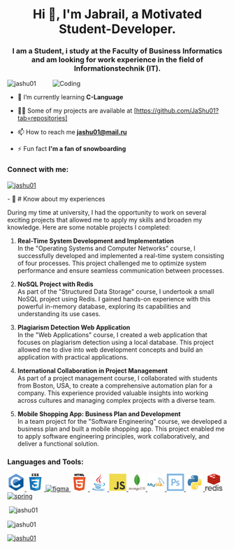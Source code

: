 <h1 align="center">Hi 👋, I'm Jabrail, a Motivated Student-Developer. </h1>
<h3 align="center">I am a Student, i study at the Faculty of Business Informatics and am looking for work experience in the field of Informationstechnik (IT).</h3>
<img align="right" alt="Coding" width="400" src="https://cdn.dribbble.com/users/1162077/screenshots/3848914/programmer.gif">
<p align="left"> <img src="https://komarev.com/ghpvc/?username=jashu01&label=Profile%20views&color=0e75b6&style=flat" alt="jashu01" /> </p>



- 🌱 I’m currently learning **C-Language**

- 👨‍💻 Some of my projects are available at [https://github.com/JaShu01?tab=repositories]

- 📫 How to reach me **jashu01@mail.ru**

- ⚡ Fun fact **I'm a fan of snowboarding**

<h3 align="left">Connect with me:</h3>
<p align="left">
<a href="https://instagram.com/jashu01" target="blank"><img align="center" src="https://raw.githubusercontent.com/rahuldkjain/github-profile-readme-generator/master/src/images/icons/Social/instagram.svg" alt="jashu01" height="30" width="40" /></a>
</p>
- 📄 # Know about my experiences

During my time at university, I had the opportunity to work on several exciting projects that allowed me to apply my skills and broaden my knowledge. Here are some notable projects I completed:

1. **Real-Time System Development and Implementation**  
   In the "Operating Systems and Computer Networks" course, I successfully developed and implemented a real-time system consisting of four processes. This project challenged me to optimize system performance and ensure seamless communication between processes.

2. **NoSQL Project with Redis**  
   As part of the "Structured Data Storage" course, I undertook a small NoSQL project using Redis. I gained hands-on experience with this powerful in-memory database, exploring its capabilities and understanding its use cases.

3. **Plagiarism Detection Web Application**  
   In the "Web Applications" course, I created a web application that focuses on plagiarism detection using a local database. This project allowed me to dive into web development concepts and build an application with practical applications.

4. **International Collaboration in Project Management**  
   As part of a project management course, I collaborated with students from Boston, USA, to create a comprehensive automation plan for a company. This experience provided valuable insights into working across cultures and managing complex projects with a diverse team.

5. **Mobile Shopping App: Business Plan and Development**  
   In a team project for the "Software Engineering" course, we developed a business plan and built a mobile shopping app. This project enabled me to apply software engineering principles, work collaboratively, and deliver a functional solution.


<h3 align="left">Languages and Tools:</h3>
<p align="left"> <a href="https://www.cprogramming.com/" target="_blank" rel="noreferrer"> <img src="https://raw.githubusercontent.com/devicons/devicon/master/icons/c/c-original.svg" alt="c" width="40" height="40"/> </a> <a href="https://www.w3schools.com/css/" target="_blank" rel="noreferrer"> <img src="https://raw.githubusercontent.com/devicons/devicon/master/icons/css3/css3-original-wordmark.svg" alt="css3" width="40" height="40"/> </a> <a href="https://www.figma.com/" target="_blank" rel="noreferrer"> <img src="https://www.vectorlogo.zone/logos/figma/figma-icon.svg" alt="figma" width="40" height="40"/> </a> <a href="https://www.w3.org/html/" target="_blank" rel="noreferrer"> <img src="https://raw.githubusercontent.com/devicons/devicon/master/icons/html5/html5-original-wordmark.svg" alt="html5" width="40" height="40"/> </a> <a href="https://www.java.com" target="_blank" rel="noreferrer"> <img src="https://raw.githubusercontent.com/devicons/devicon/master/icons/java/java-original.svg" alt="java" width="40" height="40"/> </a> <a href="https://developer.mozilla.org/en-US/docs/Web/JavaScript" target="_blank" rel="noreferrer"> <img src="https://raw.githubusercontent.com/devicons/devicon/master/icons/javascript/javascript-original.svg" alt="javascript" width="40" height="40"/> </a> <a href="https://www.mongodb.com/" target="_blank" rel="noreferrer"> <img src="https://raw.githubusercontent.com/devicons/devicon/master/icons/mongodb/mongodb-original-wordmark.svg" alt="mongodb" width="40" height="40"/> </a> <a href="https://www.mysql.com/" target="_blank" rel="noreferrer"> <img src="https://raw.githubusercontent.com/devicons/devicon/master/icons/mysql/mysql-original-wordmark.svg" alt="mysql" width="40" height="40"/> </a> <a href="https://www.photoshop.com/en" target="_blank" rel="noreferrer"> <img src="https://raw.githubusercontent.com/devicons/devicon/master/icons/photoshop/photoshop-line.svg" alt="photoshop" width="40" height="40"/> </a> <a href="https://www.python.org" target="_blank" rel="noreferrer"> <img src="https://raw.githubusercontent.com/devicons/devicon/master/icons/python/python-original.svg" alt="python" width="40" height="40"/> </a> <a href="https://redis.io" target="_blank" rel="noreferrer"> <img src="https://raw.githubusercontent.com/devicons/devicon/master/icons/redis/redis-original-wordmark.svg" alt="redis" width="40" height="40"/> </a> <a href="https://spring.io/" target="_blank" rel="noreferrer"> <img src="https://www.vectorlogo.zone/logos/springio/springio-icon.svg" alt="spring" width="40" height="40"/> </a> </p>



<p>&nbsp;<img align="center" src="https://github-readme-stats.vercel.app/api?username=jashu01&show_icons=true&locale=en" alt="jashu01" /></p>

<p><img align="center" src="https://github-readme-streak-stats.herokuapp.com/?user=jashu01&" alt="jashu01" /></p>
<p align="left"> <a href="https://github.com/ryo-ma/github-profile-trophy"><img src="https://github-profile-trophy.vercel.app/?username=jashu01" alt="jashu01" /></a> </p>


